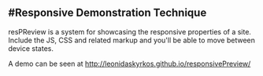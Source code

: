 #Responsive Demonstration Technique
----------------

resPReview is a system for showcasing the responsive properties of a site. Include the JS, CSS and related markup and you'll be able to move between device states.

A demo can be seen at http://leonidaskyrkos.github.io/responsivePreview/